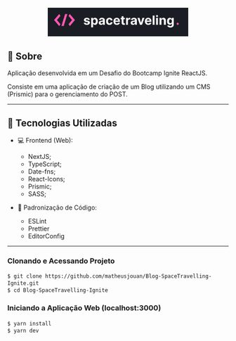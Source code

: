<p align="center">
<img src="https://github.com/matheusjouan/Blog-SpaceTravelling-Ignite/blob/main/spacetravelling.png" width="320px"/>
</p>


## 📔 Sobre

Aplicação desenvolvida em um Desafio do Bootcamp Ignite ReactJS.

Consiste em uma aplicação de criação de um Blog utilizando um CMS (Prismic) para o gerenciamento do POST.

---

## :rocket: Tecnologias Utilizadas

- 💻 Frontend (Web):
  - NextJS;
  - TypeScript;
  - Date-fns;
  - React-Icons;
  - Prismic;
  - SASS;
  
- 📔 Padronização de Código:
  - ESLint
  - Prettier
  - EditorConfig

---

### Clonando e Acessando Projeto
```shell
$ git clone https://github.com/matheusjouan/Blog-SpaceTravelling-Ignite.git
$ cd Blog-SpaceTravelling-Ignite
```

### Iniciando a Aplicação Web (localhost:3000)
```shell
$ yarn install
$ yarn dev
```

